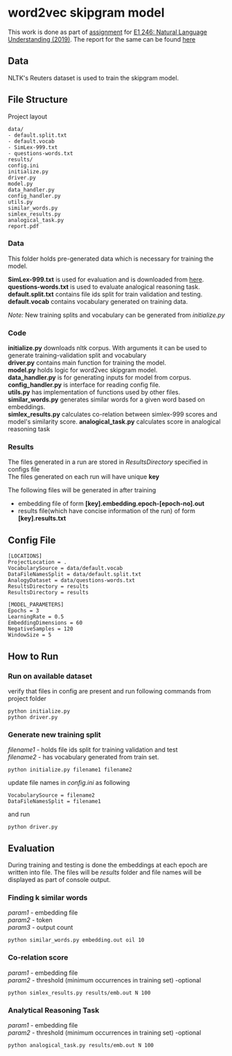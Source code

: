 # word2vec skipgram model
This work is done as part of [assignment](https://sites.google.com/site/2019e1246/schedule/assignment-1) for [E1 246: Natural Language Understanding (2019)](https://sites.google.com/site/2019e1246/basics). The report for the same can be found [here](https://github.com/rv-chittersu/word2vec/blob/master/report.pdf)

## Data
NLTK's Reuters dataset is used to train the skipgram model.

## File Structure
Project layout
```
data/
- default.split.txt
- default.vocab
- SimLex-999.txt
- questions-words.txt
results/
config.ini
initialize.py
driver.py
model.py
data_handler.py
config_handler.py
utils.py
similar_words.py
simlex_results.py
analogical_task.py
report.pdf
```

### Data

This folder holds pre-generated data which is necessary for training the model. 

**SimLex-999.txt** is used for evaluation and is downloaded from [here](https://fh295.github.io/simlex.html).<br>
**questions-words.txt** is used to evaluate analogical reasoning task.
**default.split.txt** contains file ids split for train validation and testing.<br>
**default.vocab** contains vocabulary generated on training data.<br>

*Note:* New training splits and vocabulary can be generated from *initialize.py*

### Code

**initialize.py** downloads nltk corpus. With arguments it can be used to generate training-validation split and vocabulary<br>
**driver.py** contains main function for training the model.<br>
**model.py** holds logic for word2vec skipgram model.<br>
**data_handler.py** is for generating inputs for model from corpus.<br>
**config_handler.py** is interface for reading config file.<br>
**utils.py** has implementation of functions used by other files.<br>
**similar_words.py** generates similar words for a given word based on embeddings.<br>
**simlex_results.py** calculates co-relation between simlex-999 scores and model's similarity score.
**analogical_task.py** calculates score in analogical reasoning task
### Results

The files generated in a run are stored in *ResultsDirectory* specified in configs file<br> 
The files generated on each run will have unique **key**

The following files will be generated in after training
* embedding file of form **[key].embedding.epoch-[epoch-no].out**
* results file(which have concise information of the run) of form **[key].results.txt**

## Config File

```
[LOCATIONS]
ProjectLocation = .
VocabularySource = data/default.vocab
DataFileNamesSplit = data/default.split.txt
AnalogyDataset = data/questions-words.txt
ResultsDirectory = results
ResultsDirectory = results

[MODEL_PARAMETERS]
Epochs = 3
LearningRate = 0.5
EmbeddingDimensions = 60
NegativeSamples = 120
WindowSize = 5
```

## How to Run

### Run on available dataset
verify that files in config are present and run following commands from project folder
```
python initialize.py
python driver.py
``` 

### Generate new training split
*filename1* - holds file ids split for training validation and test<br>
*filename2* - has vocabulary generated from train set.
```
python initialize.py filename1 filename2
```

update file names in *config.ini* as following
```
VocabularySource = filename2
DataFileNamesSplit = filename1
```

and run
```
python driver.py
```


## Evaluation

During training and testing is done the embeddings at each epoch are written into file. The files will be *results* folder and file names will be displayed as part of console output.

### Finding k similar words

*param1* - embedding file<br>
*param2* - token<br>
*param3* - output count

```
python similar_words.py embedding.out oil 10
```

### Co-relation score

*param1* - embedding file<br>
*param2* - threshold (minimum occurrences in training set) -optional
```
python simlex_results.py results/emb.out N 100
```

### Analytical Reasoning Task

*param1* - embedding file<br>
*param2* - threshold (minimum occurrences in training set) -optional
```
python analogical_task.py results/emb.out N 100

```